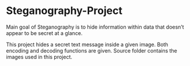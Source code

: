 # Steganography-Project
Main goal of Steganography is to hide information within data that doesn’t appear to be secret at a glance.

This project hides a secret text message inside a given image. Both encoding and decoding functions are given. Source folder contains the images used in this project. 

